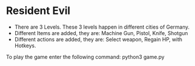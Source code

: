 # Resident Evil
- There are 3 Levels. These 3 levels happen in different cities of Germany.
- Different Items are added, they are: Machine Gun, Pistol, Knife, Shotgun
- Different actions are added, they are: Select weapon, Regain HP, with Hotkeys.



To play the game enter the following command:
 python3 game.py
